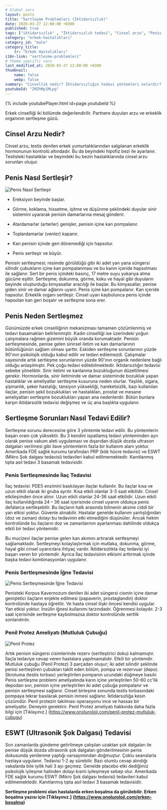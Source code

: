 ```yaml
---
# Global vars
layout: posts
title: "Sertleşme Problemleri (İktidarsızlık)"
date: 2020-03-27 12:00:00 +0300
published: true
tags: ["iktidarsızlık" , "İktidarsızlık tedavi", "Cinsel arzu", "Penis nasıl sertleşir", "Penisin sertleşme sorunları", "Sertleşme sorunu tedavisi", "iktidarsızlık çözümü" , "sertleşme sorunu çözüm" , "sertleşme problemi çözüm" , "sertleşme sorunu ameliyat" , "sertleşme sorunu iğne" , "sertleşme sorunu ilaç", "iktidarsızlık ilaç" , "iktidarsızlık iğne" , "sertleşme sorunu ESWT" , "mutluluk çubuğu", "Penil protez" , "sertleşme sorunu neden olur" , "ereksiyon sorunu" , "penis sertleşmesi" , "sertleşme problemi" , "sertleşme sorunu" , "sertleşmeme" , "penis neden sertleşmez" , "sertleşme sorunu ameliyatı" , "ereksiyon tedavi" ]
category: "erkek-hastaliklari"
category_id: "male"
category_title:
    tr: "Erkek Hastalıkları"
i18n-link: "sertlesme-problemleri"
# Theme specific vars
last_modified_at: 2020-03-27 12:00:00 +0300
thumbnail:
    name: false
    webp: false
summary: "Cinsellik nedir? İktidarsızlığın tedavi yöntemleri nelerdir? Cinsel arzu nedir? Penis nasıl sertleşir? Penisin sertleşme sorunları, Sertleşme sorunlarının tedavileri, İktidarsızlık tedavileri; ilaçla tedavi, mutluluk çubuğu, penil protez Erken boşalma ve Erken boşalma tedavisi..."
youtubeId: "IMZhMp1MLpg"
---
```

{% include youtubePlayer.html id=page.youtubeId %}




Erkek cinselliği iki bölümde değerlendirilir. Partnere duyulan arzu ve erkeklik organının sertleşme gücü.

## Cinsel Arzu Nedir?

Cinsel arzu, testis denilen erkek yumurtalıklarından salgılanan erkeklik hormonunun kontrolü altındadır. Bu da beyindeki hipofiz bezi ile ayarlanır. Testisteki hastalıklar ve beyindeki bu bezin hastalıklarında cinsel arzu sorunları oluşur.

## Penis Nasıl Sertleşir?

![Penis Nasıl Sertleşir](/assets/img/mechanism-of-penile-erection.jpeg)


* Ereksiyon beyinde başlar.

* Görme, koklama, hissetme, işitme ve düşünme şeklindeki duyular sinir sistemini uyararak penisin damarlarına mesaj gönderir.

* Atardamarlar (arterler) genişler, penisin içine kan pompalanır.

* Toplardamarlar (venler) kapanır.

* Kan penisin içinde geri dönemediği için hapsolur.

* Penis sertleşir ve büyür.

Penisin sertleşmesi; resimde görüldüğü gibi iki adet yan yana süngersi silindir çubukların içine kan pompalanması ve bu kanın içeride hapsolması ile sağlanır. Sert bir penis içindeki basınç, 17 metre suyu yukarıya atma gücüne eşittir. Sertleşme; dokunma, görme, koku ve hayal gibi duyuların beyinde oluşturduğu kimyasallar aracılığı ile başlar. Bu kimyasallar, penise giden sinir ve damar ağlarını uyarır. Penis içine kan pompalanır. Kan içeride hapsolur. Erkeklik organı sertleşir. Cinsel uyarı kaybolunca penis içinde hapsolan kan geri boşalır ve sertleşme sona erer.

## Penis Neden Sertleşmez

Günümüzde erkek cinselliğinin mekanizması tamamen çözümlenmiş ve tedavi basamakları belirlenmiştir. Kadın cinselliği ise üzerindeki yoğun çalışmalara rağmen gizemini büyük oranda korumaktadır. Penisin sertleşmesinde, penise gelen sinirsel iletim ve kan damarlarının bütünlüğünün sağlam olması şarttır. Eskiden sertleşme sorunlarının yüzde 90'ının psikolojik olduğu kabul edilir ve tedavi edilemezdi. Çalışmalar sayesinde artık sertleşme sorunlarının yüzde 90'ının organik nedenlere bağlı olduğu anlaşılmıştır. Pek çoğu tedavi edilebilmektedir. İktidarsızlığın tedavisi sebebe yöneliktir. Sinir iletimi ve kanlanma bozukluğunun düzeltilmesi gerekir. Hormonlarda, sinir iletiminde ve damar sisteminde bozukluk yapan hastalıklar ve ameliyatlar sertleşme kusuruna neden olurlar. Yaşlılık, sigara, şişmanlık, şeker hastalığı, tansiyon yüksekliği, hareketsizlik, bazı kullanılan ilaçlar, penisin şekil bozuklukları ve hastalıkları, prostat ve mesane ameliyatları sertleşme bozuklukları yapan ana nedenlerdir. Bütün bunlara karşın iktidarsızlık tedavisi değişmez ve üç ana başlıkta uygulanır.

## Sertleşme Sorunları Nasıl Tedavi Edilir?

Sertleşme sorunu derecesine göre 3 yöntemle tedavi edilir. Bu yöntemlerin başarı oranı çok yüksektir. Bu 3 kendini ispatlamış tedavi yönteminden ayrı olarak penise vakum aleti uygulaması ve dışarıdan düşük dozda ultrason dalgaları verilmesi gibi ilave yöntemlerin fazla bir kullanım alanı yoktur. Amerikada FDE sağlık kurumu tarafından PRP (kök hücre tedavisi) ve ESWT (Mikro Şok dalgası tedavisi) tedavileri kabul edilmemektedir. Kanıtlanmış tıpta asıl tedavi 3 basamak tedavisidir.

### Penis Sertleşmesinde İlaç Tedavisi

İlaç tedavisi: PDE5 enzimini baskılayan ilaçlar kullanılır. Bu ilaçlar kısa ve uzun etkili olarak iki gruba ayrılır. Kısa etkili olanlar 3-5 saat etkilidir. Cinsel etkileşimden önce alınır. Uzun etkili olanlar 24-36 saat etkilidir. Uzun etkili ilaç kullanıldığında 24 – 36 saat içerisinde cinsel uyarım oldukça penis defalarca sertleşebilir. Bu ilaçların halk arasında bilinenin aksine ciddi bir yan etkisi yoktur. Güvenle alınabilir. Hastalar genelde kullanım yanlışlığından (doz ve zaman) dolayı bu tedavinin etki etmediğini düşünüler. Ancak hekim kontrolünde bu ilaçların doz ve zamanlarının ayarlanması dahilinde oldukça etkili bir tedavi yöntemidir.

​Bu mucizevi ilaçlar penise gelen kan akımını artırarak sertleşmeyi sağlamaktadır. Sertleşmeyi kolaylaştırmak için mutlaka, dokunma, görme, hayal gibi cinsel uyarıcılara ihtiyaç vardır. İktidarsızlıkta ilaç tedavisi iyi başarı veren bir yöntemdir. Ayrıca İlaç tedavisinin etkisini arttırmak içinde başka tedavi kombinasyonları uygulanır.


### Penis Sertleşmesinde İğne Tedavisi

![Penis Sertleşmesinde İğne Tedavisi](/assets/img/intracavernous-injection-therapy.jpeg)

Penisteki Korpus Kavernozum denilen iki adet süngersi cismin içine damar genişletici ilaçların enjekte edilmesi (papaverin, prostaglandin) doktor kontrolünde hastaya öğretilir. Ve hasta cinsel ilişki öncesi kendisi uygular. Yan etkisi yoktur. İnsülin iğnesi kullanımı tarzındadır. Öğrenmesi kolaydır. 2-3 saat içerisinde sertleşme kaybolmazsa doktor kontrolünde sertlik sonlandırılır.

### Penil Protez Ameliyatı (Mutluluk Çubuğu)

![Penil Protez](/assets/img/my00358_im03857_m7_penileimplant2thu_jpeg.jpeg)

Artık penisin süngersi cisimlerinde rezerv (sertleştirici doku) kalmamıştır. İlaçla tedaviye cevap veren hastalara yapılmamalıdır. Etkili bir yöntemdir. Mutluluk çubuğu (Penil Protez) 3 parçadan oluşur; iki adet silindir şeklinde penisi sertleştiren çubukları taklit eden bölüm, pompa ve rezervuar (depo).  Skrotuma (testis torbası) yerleştirilen pompanın ucundaki düğmeye basılır. Penis sertleşme problemi ameliyatında karın içine yerleştirilen 50-60 cc'lik depodan sıvı, penisin içine yerleştirilen iki adet çubuğa pompalanır ve penisin sertleşmesi sağlanır. Cinsel birleşme sonunda testis torbasındaki pompaya tekrar basılarak penisin inmesi sağlanır. İktidarsızlığa kesin çözümdür. Penil protezin takılması operasyonu ince ve hassas bir ameliyattır. Deneyim gerektirir.  Penil Protez ameliyatı hakkında daha fazla bilgi için [Tıklayınız.] (https://www.onoluroloji.com/penil-protez-mutluluk-cubugu)

## ESWT (Ultrasonik Şok Dalgası) Tedavisi

Son zamanlarda gündeme getirilmeye çalışılan uzaktan şok dalgaları ile penise düşük dozda ultrasonik şok dalgaları gönderilmesinin penis dokusunda yenilenme yaptığı varsayımından doğmuştur. Çoklu seanslarla hastaya uygulanır. Tedavisi 1-2 ay sürebilir.  Bazı olumlu cevap alındığı vakalarda bile iyilik hali 3 ayı geçmez. Genelde placebo etki dediğimiz psikolojik iyileşme halinden dolayı kısmi iyileşmeye sebep olur.  Amerikada FDE sağlık kurumu ESWT (Mikro Şok dalgası tedavisi) tedavileri kabul edilmemektedir. Kanıtlanmış tıpta asıl tedavi 3 basamak tedavisidir.

**Sertleşme problemi olan hastalarda erken boşalma da görülebilir. Erken boşalma yazısı için [Tıklayınız.] (https://www.onoluroloji.com/erken-bosalma)**
